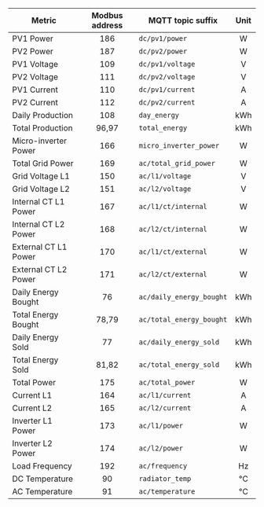 |Metric|Modbus address|MQTT topic suffix|Unit|
|---|:-:|---|:-:|
|PV1 Power|186|`dc/pv1/power`|W|
|PV2 Power|187|`dc/pv2/power`|W|
|PV1 Voltage|109|`dc/pv1/voltage`|V|
|PV2 Voltage|111|`dc/pv2/voltage`|V|
|PV1 Current|110|`dc/pv1/current`|A|
|PV2 Current|112|`dc/pv2/current`|A|
|Daily Production|108|`day_energy`|kWh|
|Total Production|96,97|`total_energy`|kWh|
|Micro-inverter Power|166|`micro_inverter_power`|W|
|Total Grid Power|169|`ac/total_grid_power`|W|
|Grid Voltage L1|150|`ac/l1/voltage`|V|
|Grid Voltage L2|151|`ac/l2/voltage`|V|
|Internal CT L1 Power|167|`ac/l1/ct/internal`|W|
|Internal CT L2 Power|168|`ac/l2/ct/internal`|W|
|External CT L1 Power|170|`ac/l1/ct/external`|W|
|External CT L2 Power|171|`ac/l2/ct/external`|W|
|Daily Energy Bought|76|`ac/daily_energy_bought`|kWh|
|Total Energy Bought|78,79|`ac/total_energy_bought`|kWh|
|Daily Energy Sold|77|`ac/daily_energy_sold`|kWh|
|Total Energy Sold|81,82|`ac/total_energy_sold`|kWh|
|Total Power|175|`ac/total_power`|W|
|Current L1|164|`ac/l1/current`|A|
|Current L2|165|`ac/l2/current`|A|
|Inverter L1 Power|173|`ac/l1/power`|W|
|Inverter L2 Power|174|`ac/l2/power`|W|
|Load Frequency|192|`ac/frequency`|Hz|
|DC Temperature|90|`radiator_temp`|°C|
|AC Temperature|91|`ac/temperature`|°C|
